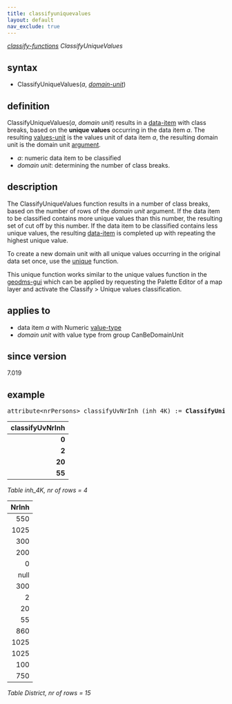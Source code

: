 ```yaml
---
title: classifyuniquevalues
layout: default
nav_exclude: true
---
```

*[classify-functions](classify-functions) ClassifyUniqueValues*

## syntax

- ClassifyUniqueValues(*a*, *[domain-unit](domain-unit)*)

## definition

ClassifyUniqueValues(*a*, *domain unit*) results in a [data-item](data-item) with class breaks, based on the **unique values** occurring in the data item *a*. The resulting [values-unit](values-unit) is the values unit of data item *a*, the resulting domain unit is the domain unit [argument](argument).

- *a*: numeric data item to be classified
- *domain unit*: determining the number of class breaks.

## description

The ClassifyUniqueValues function results in a number of class breaks, based on the number of rows of the *domain unit* argument. If the data item to be classified contains more unique values than this number, the resulting set of cut off by this number. If the data item to be classified contains less unique values, the resulting [data-item](data-item) is completed up with repeating the highest unique value.

To create a new domain unit with all unique values occurring in the original data set once, use the [unique](unique) function.

This unique function works similar to the unique values function in the [geodms-gui](geodms-gui) which can be applied by requesting the Palette Editor of a map layer and activate the Classify > Unique values classification.

## applies to

- data item *a* with Numeric [value-type](value-type)
- *domain unit* with value type from group CanBeDomainUnit

## since version

7.019

## example

<pre>
attribute&lt;nrPersons&gt; classifyUvNrInh (inh_4K) := <B>ClassifyUniqueValues(</B>NrInh, inh_4K<B>)</B>;
</pre>

| **classifyUvNrInh** |
|--------------------:|
| **0**               |
| **2**               |
| **20**              |
| **55**              |

*Table inh_4K, nr of rows = 4*


| NrInh |
|------:|
| 550   |
| 1025  |
| 300   |
| 200   |
| 0     |
| null  |
| 300   |
| 2     |
| 20    |
| 55    |
| 860   |
| 1025  |
| 1025  |
| 100   |
| 750   |

*Table District, nr of rows = 15*